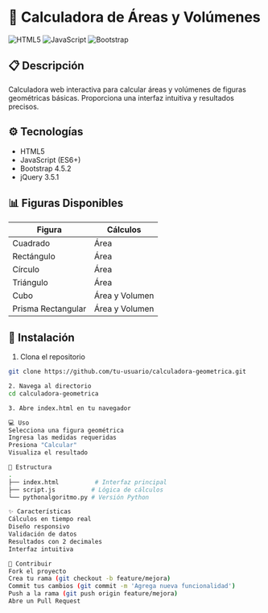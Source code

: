 # 📐 Calculadora de Áreas y Volúmenes

![HTML5](https://img.shields.io/badge/html5-%23E34F26.svg?style=for-the-badge&logo=html5&logoColor=white)
![JavaScript](https://img.shields.io/badge/javascript-%23323330.svg?style=for-the-badge&logo=javascript&logoColor=%23F7DF1E)
![Bootstrap](https://img.shields.io/badge/bootstrap-%23563D7C.svg?style=for-the-badge&logo=bootstrap&logoColor=white)

## 📋 Descripción
Calculadora web interactiva para calcular áreas y volúmenes de figuras geométricas básicas. Proporciona una interfaz intuitiva y resultados precisos.

## ⚙️ Tecnologías
- HTML5
- JavaScript (ES6+)
- Bootstrap 4.5.2
- jQuery 3.5.1

## 📊 Figuras Disponibles
| Figura | Cálculos |
|--------|-----------|
| Cuadrado | Área |
| Rectángulo | Área |
| Círculo | Área |
| Triángulo | Área |
| Cubo | Área y Volumen |
| Prisma Rectangular | Área y Volumen |

## 🚀 Instalación
1. Clona el repositorio
```bash
git clone https://github.com/tu-usuario/calculadora-geometrica.git

2. Navega al directorio
cd calculadora-geometrica

3. Abre index.html en tu navegador

💻 Uso
Selecciona una figura geométrica
Ingresa las medidas requeridas
Presiona "Calcular"
Visualiza el resultado

📁 Estructura
.
├── index.html          # Interfaz principal
├── script.js          # Lógica de cálculos
└── pythonalgoritmo.py # Versión Python

✨ Características
Cálculos en tiempo real
Diseño responsivo
Validación de datos
Resultados con 2 decimales
Interfaz intuitiva

🤝 Contribuir
Fork el proyecto
Crea tu rama (git checkout -b feature/mejora)
Commit tus cambios (git commit -m 'Agrega nueva funcionalidad')
Push a la rama (git push origin feature/mejora)
Abre un Pull Request
